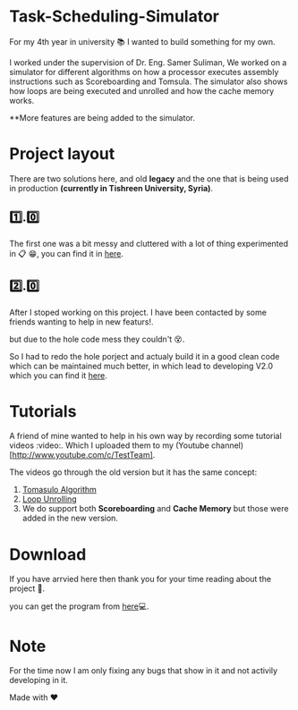 # Task-Scheduling-Simulator
For my 4th year in university :books: I wanted to build something for my own.

I worked under the supervision of Dr. Eng. Samer Suliman, We worked on a simulator for different algorithms on how a processor executes assembly instructions such as Scoreboarding and Tomsula. The simulator also shows how loops are being executed and unrolled and how the cache memory works.

**More features are being added to the simulator.

# Project layout
There are two solutions here, and old **legacy** and the one that is being used in production **(currently in Tishreen University, Syria)**.

## :one:.:zero:
The first one was a bit messy and cluttered with a lot of thing experimented in :clipboard: :grin:, you can find it in [here](https://github.com/Saria-houloubi/Task-Scheduling-Simulator/tree/master/Project/ParallelPro).

## :two:.:zero: 
After I stoped working on this project. I have been contacted by some friends wanting to help in new featurs!.

but due to the hole code mess they couldn't :dizzy_face:.

So I had to redo the hole porject and actualy build it in a good clean code which can be maintained much better, in which lead to developing V2.0 which you can find it [here](https://github.com/Saria-houloubi/Task-Scheduling-Simulator/tree/master/Project%20V2.0/ParallelProcessersSimulator).

# Tutorials
A friend of mine wanted to help in his own way by recording some tutorial videos :video:. Which I uploaded them to my (Youtube channel)[http://www.youtube.com/c/TestTeam].

The videos go through the old version but it has the same concept:
  1. [Tomasulo Algorithm](https://www.youtube.com/watch?v=jaOw6v9MziM&list=PLfqLqfbPhVTOsQFGtRS8XmVZOLb4c6za3)
  2. [Loop Unrolling](https://www.youtube.com/watch?v=WofFhYZYLaE&list=PLfqLqfbPhVTOsQFGtRS8XmVZOLb4c6za3&index=3)
  3. We do support both **Scoreboarding** and **Cache Memory** but those were added in the new version.
  
# Download
If you have arrvied here then thank you for your time reading about the project :sunflower:.

you can get the program from [here](https://sariahouloubi.com/download/TaskSchedulingSimulator):computer:.

# Note
For the time now I am only fixing any bugs that show in it and not activily developing in it.


Made with :heart:
